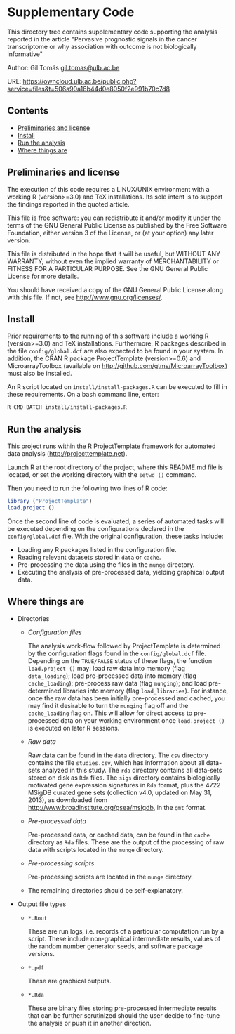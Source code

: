 # Supplementary Code

This directory tree contains supplementary code supporting the analysis reported
in the article "Pervasive prognostic signals in the cancer transcriptome or why
association with outcome is not biologically informative"

Author: Gil Tomás <gil.tomas@ulb.ac.be>

URL: <https://owncloud.ulb.ac.be/public.php?service=files&t=506a90a16b44d0e8050f2e991b70c7d8>


## Contents
* [Preliminaries and license](#preliminaries-and-license)
* [Install](#install)
* [Run the analysis](#run-the-analysis)
* [Where things are](#where-things-are)


## Preliminaries and license

The execution of this code requires a LINUX/UNIX environment with a working R
(version>=3.0) and TeX installations.  Its sole intent is to support the
findings reported in the quoted article.

This file is free software: you can redistribute it and/or modify it under the
terms of the GNU General Public License as published by the Free Software
Foundation, either version 3 of the License, or (at your option) any later
version.

This file is distributed in the hope that it will be useful, but WITHOUT ANY
WARRANTY; without even the implied warranty of MERCHANTABILITY or FITNESS FOR A
PARTICULAR PURPOSE.  See the GNU General Public License for more details.

You should have received a copy of the GNU General Public License along with
this file.  If not, see <http://www.gnu.org/licenses/>.


## Install

Prior requirements to the running of this software include a working R
(version>=3.0) and TeX installations.  Furthermore, R packages described in the
file `config/global.dcf` are also expected to be found in your system.  In
addition, the CRAN R package ProjectTemplate (version>=0.6) and
MicroarrayToolbox (available on <http://github.com/gtms/MicroarrayToolbox>) must
also be installed.

An R script located on `install/install-packages.R` can be executed to fill in
these requirements.  On a bash command line, enter:

```bash
R CMD BATCH install/install-packages.R
```


## Run the analysis

This project runs within the R ProjectTemplate framework for automated data
analysis (<http://projecttemplate.net>).

Launch R at the root directory of the project, where this README.md file is
located, or set the working directory with the `setwd ()` command.

Then you need to run the following two lines of R code:

```R
library ("ProjectTemplate")
load.project ()
```

Once the second line of code is evaluated, a series of automated tasks will be
executed depending on the configurations declared in the `config/global.dcf`
file.  With the original configuration, these tasks include:
* Loading any R packages listed in the configuration file.
* Reading relevant datasets stored in `data` or `cache`.
* Pre-processing the data using the files in the `munge` directory.
* Executing the analysis of pre-processed data, yielding graphical output data.

## Where things are

* Directories
    - _Configuration files_

      The analysis work-flow followed by ProjectTemplate is determined by the
      configuration flags found in the `config/global.dcf` file.  Depending on
      the `TRUE/FALSE` status of these flags, the function `load.project ()`
      may: load raw data into memory (flag `data_loading`); load pre-processed
      data into memory (flag `cache_loading`); pre-process raw data (flag
      `munging`); and load pre-determined libraries into memory (flag
      `load_libraries`).  For instance, once the raw data has been initially
      pre-processed and cached, you may find it desirable to turn the `munging`
      flag off and the `cache_loading` flag on.  This will allow for direct
      access to pre-processed data on your working environment once
      `load.project ()` is executed on later R sessions.
    - _Raw data_

      Raw data can be found in the `data` directory.  The `csv` directory
      contains the file `studies.csv`, which has information about all data-sets
      analyzed in this study.  The `rda` directory contains all data-sets stored
      on disk as `Rda` files.  The `sigs` directory contains biologically
      motivated gene expression signatures in `Rda` format, plus the 4722 MSigDB
      curated gene sets (collection v4.0, updated on May 31, 2013), as
      downloaded from <http://www.broadinstitute.org/gsea/msigdb>, in the `gmt`
      format.
    - _Pre-processed data_

      Pre-processed data, or cached data, can be found in the `cache` directory
      as `Rda` files.  These are the output of the processing of raw data with
      scripts located in the `munge` directory.
    - _Pre-processing scripts_

      Pre-processing scripts are located in the `munge` directory.
    - The remaining directories should be self-explanatory.

* Output file types
    - `*.Rout`

      These are run logs, i.e. records of a particular computation run by a
      script.  These include non-graphical intermediate results, values of the
      random number generator seeds, and software package versions.
    - `*.pdf`

      These are graphical outputs.
    - `*.Rda`

      These are binary files storing pre-processed intermediate results that can
      be further scrutinized should the user decide to fine-tune the analysis or
      push it in another direction.
